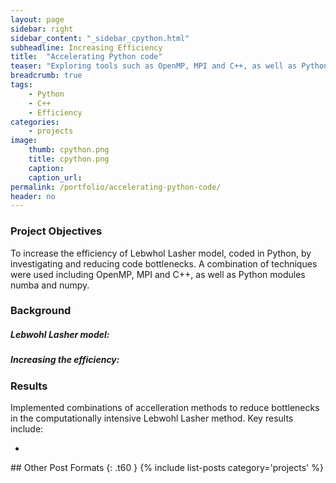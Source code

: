 ```yaml
---
layout: page
sidebar: right
sidebar_content: "_sidebar_cpython.html"
subheadline: Increasing Efficiency
title:  "Accelerating Python code"
teaser: "Exploring tools such as OpenMP, MPI and C++, as well as Python modules Cython and Numba to increase the efficiency of the computationally intensive Lebwhol-Lasher fluid model coded in Python"
breadcrumb: true
tags:
    - Python
    - C++
    - Efficiency
categories:
    - projects
image:
    thumb: cpython.png
    title: cpython.png
    caption: 
    caption_url: 
permalink: /portfolio/accelerating-python-code/
header: no
---
```


<h3>Project Objectives</h3>

To increase the efficiency of Lebwhol Lasher model, coded in Python, by investigating and reducing code bottlenecks. A combination of techniques were used including OpenMP, MPI and C++, as well as Python modules numba and numpy.

<h3>Background</h3>
<h5>Lebwohl Lasher model:</h5>

<h5>Increasing the efficiency:</h5>


<h3>Results</h3>

Implemented combinations of accelleration methods to reduce bottlenecks in the computationally intensive Lebwohl Lasher method. Key results include:

<ul>
<li></li>
</ul>
## Other Post Formats
{: .t60 }
{% include list-posts category='projects' %}
